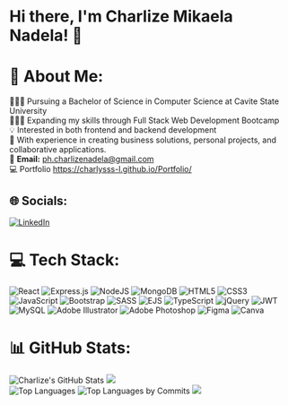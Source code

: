 # Hi there, I'm Charlize Mikaela Nadela! 👋

# 💫 About Me:
👩🏻‍🎓 Pursuing a Bachelor of Science in Computer Science at Cavite State University<br>👩🏻‍💻 Expanding my skills through Full Stack Web Development Bootcamp<br>💡 Interested in both frontend and backend development<br>‎‍💼 With experience in creating business solutions, personal projects, and collaborative applications.<br>📧 **Email:** [ph.charlizenadela@gmail.com](mailto:ph.charlizenadela@gmail.com) <br>💻 Portfolio https://charlysss-l.github.io/Portfolio/


## 🌐 Socials:
[![LinkedIn](https://img.shields.io/badge/LinkedIn-%230077B5.svg?logo=linkedin&logoColor=white)](https://www.linkedin.com/in/charlizenadela-dev/) 

# 💻 Tech Stack:
 ![React](https://img.shields.io/badge/react-%2320232a.svg?style=for-the-badge&logo=react&logoColor=%2361DAFB) ![Express.js](https://img.shields.io/badge/express.js-%23404d59.svg?style=for-the-badge&logo=express&logoColor=%2361DAFB) ![NodeJS](https://img.shields.io/badge/node.js-6DA55F?style=for-the-badge&logo=node.js&logoColor=white) ![MongoDB](https://img.shields.io/badge/MongoDB-%234ea94b.svg?style=for-the-badge&logo=mongodb&logoColor=white) ![HTML5](https://img.shields.io/badge/html5-%23E34F26.svg?style=for-the-badge&logo=html5&logoColor=white) ![CSS3](https://img.shields.io/badge/css3-%231572B6.svg?style=for-the-badge&logo=css3&logoColor=white) ![JavaScript](https://img.shields.io/badge/javascript-%23323330.svg?style=for-the-badge&logo=javascript&logoColor=%23F7DF1E) ![Bootstrap](https://img.shields.io/badge/bootstrap-%238511FA.svg?style=for-the-badge&logo=bootstrap&logoColor=white) ![SASS](https://img.shields.io/badge/SASS-hotpink.svg?style=for-the-badge&logo=SASS&logoColor=white) ![EJS](https://img.shields.io/badge/ejs-%23B4CA65.svg?style=for-the-badge&logo=ejs&logoColor=black) ![TypeScript](https://img.shields.io/badge/typescript-%23007ACC.svg?style=for-the-badge&logo=typescript&logoColor=white) ![jQuery](https://img.shields.io/badge/jquery-%230769AD.svg?style=for-the-badge&logo=jquery&logoColor=white) ![JWT](https://img.shields.io/badge/JWT-black?style=for-the-badge&logo=JSON%20web%20tokens) ![MySQL](https://img.shields.io/badge/mysql-4479A1.svg?style=for-the-badge&logo=mysql&logoColor=white) ![Adobe Illustrator](https://img.shields.io/badge/adobe%20illustrator-%23FF9A00.svg?style=for-the-badge&logo=adobe%20illustrator&logoColor=white) ![Adobe Photoshop](https://img.shields.io/badge/adobe%20photoshop-%2331A8FF.svg?style=for-the-badge&logo=adobe%20photoshop&logoColor=white) ![Figma](https://img.shields.io/badge/figma-%23F24E1E.svg?style=for-the-badge&logo=figma&logoColor=white) ![Canva](https://img.shields.io/badge/Canva-%2300C4CC.svg?style=for-the-badge&logo=Canva&logoColor=white) 
# 📊 GitHub Stats:
![Charlize's GitHub Stats](https://github-readme-stats.vercel.app/api?username=charlysss-l&show_icons=true&theme=radical&count_private=true)
![](https://github-readme-streak-stats.herokuapp.com/?user=charlysss-l&theme=dark&hide_border=false)<br/>
![Top Languages](https://github-profile-summary-cards.vercel.app/api/cards/repos-per-language?username=charlysss-l&theme=radical)
![Top Languages by Commits](https://github-profile-summary-cards.vercel.app/api/cards/most-commit-language?username=charlysss-l&theme=radical)
![](https://github-readme-stats.vercel.app/api/top-langs/?username=charlysss-l&theme=dark&hide_border=false&include_all_commits=true&count_private=true&layout=compact)
